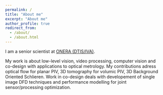 ```yaml
---
permalink: /
title: "About me"
excerpt: "About me"
author_profile: true
redirect_from: 
  - /about/
  - /about.html
---
```

I am a senior scientist at [ONERA (DTIS/IVA)](https://www.onera.fr/).

My work is about low-level vision, video processing, computer vision and co-design with applications to optical metrology. My contributions adress optical flow
 for planar PIV, 3D tomography for volumic PIV, 3D Background Oriented Schlieren. Work in co-design deals with developement of  single image DFD techniques and performance modelling 
 for joint sensor/processing optimization.  
